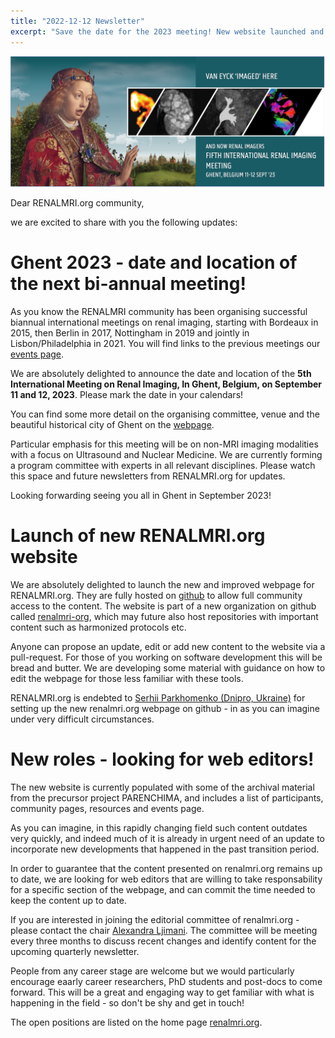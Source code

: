 ```yaml
---
title: "2022-12-12 Newsletter"
excerpt: "Save the date for the 2023 meeting! New website launched and open positions.."
---
```


[![promo](/assets/images/gent_images/gent_promo.png)](https://renalmri.org/events/gent2023)

Dear RENALMRI.org community,

we are excited to share with you the following updates:

# Ghent 2023 - date and location of the next bi-annual meeting!

As you know the RENALMRI community has been organising successful biannual international meetings on renal imaging, starting with Bordeaux in 2015, then Berlin in 2017, Nottingham in 2019 and jointly in Lisbon/Philadelphia in 2021. You will find links to the previous meetings our [events page](https://renalmri.org/events/).

We are absolutely delighted to announce the date and location of the **5th International Meeting on Renal Imaging, In Ghent, Belgium, on September 11 and 12, 2023**. Please mark the date in your calendars!

You can find some more detail on the organising committee, venue and the beautiful historical city of Ghent on the [webpage](https://renalmri.org/events/gent2023). 

Particular emphasis for this meeting will be on non-MRI imaging modalities with a focus on Ultrasound and Nuclear Medicine. We are currently forming a program committee with experts in all relevant disciplines. Please watch this space and future newsletters from RENALMRI.org for updates.

Looking forwarding seeing you all in Ghent in September 2023!

# Launch of new RENALMRI.org website

We are absolutely delighted to launch the new and improved webpage for RENALMRI.org. They are fully hosted on [github](https://github.com/renalmri-org/website.github.io) to allow full community access to the content. The website is part of a new organization on github called [renalmri-org](https://github.com/renalmri-org), which may future also host repositories with important content such as harmonized protocols etc. 

Anyone can propose an update, edit or add new content to the website via a pull-request. For those of you working on software development this will be bread and butter. We are developing some material with guidance on how to edit the webpage for those less familiar with these tools.

RENALMRI.org is endebted to [Serhii Parkhomenko (Dnipro, Ukraine)](https://www.upwork.com/freelancers/~01ebd40dbf6407cae2) for setting up the new renalmri.org webpage on github - in as you can imagine under very difficult circumstances. 

# New roles - looking for web editors!

The new website is currently populated with some of the archival material from the precursor project PARENCHIMA, and includes a list of participants, community pages, resources and events page. 

As you can imagine, in this rapidly changing field such content outdates very quickly, and indeed much of it is already in urgent need of an update to incorporate new developments that happened in the past transition period.

In order to guarantee that the content presented on renalmri.org remains up to date, we are looking for web editors that are willing to take responsability for a specific section of the webpage, and can commit the time needed to keep the content up to date. 

If you are interested in joining the editorial committee of renalmri.org - please contact the chair [Alexandra Ljimani](mailto:alexandra_ljimani@yahoo.de). The committee will be meeting every three months to discuss recent changes and identify content for the upcoming quarterly newsletter. 

People from any career stage are welcome but we would particularly encourage eaarly career researchers, PhD students and post-docs to come forward. This will be a great and engaging way to get familiar with what is happening in the field - so don't be shy and get in touch! 

The open positions are listed on the home page [renalmri.org](https://renalmri.org/).






